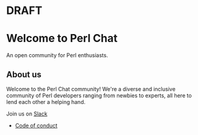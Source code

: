 # DRAFT

# Welcome to Perl Chat

An open community for Perl enthusiasts.

## About us

Welcome to the Perl Chat community! We're a diverse and inclusive community of Perl developers ranging from newbies to experts, all here to lend each other a helping hand.

Join us on [Slack](join.md)


* [Code of conduct](cc.md)
